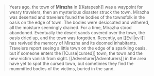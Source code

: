 ---
---
> Years ago, the town of **Mirazha** in [[Katapesh]] was a waypoint for weary travelers, then an mysterious disaster struck the town. Mirazha was deserted and travelers found the bodies of the townsfolk in the oasis on the edge of town. The bodies were desiccated and withered, all the moisture seemingly drained. For a time, Mirazha stood abandoned. Eventually the desert sands covered over the town, the oasis dried up, and the town was forgotten. Recently, an [[Evil|evil]] has revived the memory of Mirazha and its doomed inhabitants. Travelers report seeing a little town on the edge of a sparkling oasis, but if someone enters the [[Curse|cursed]] town, the town and the new victim vanish from sight. [[Adventurer|Adventurers]] in the area have yet to spot the cursed town, but sometimes they find the mummified bodies of the victims, buried in the sand.